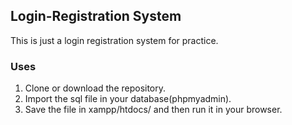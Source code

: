 ## Login-Registration System
This is just a login registration system for practice.

### Uses
1. Clone or download the repository.
2. Import the sql file in your database(phpmyadmin).
3. Save the file in xampp/htdocs/ and then run it in your browser.